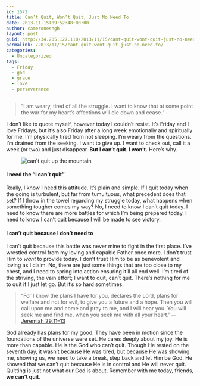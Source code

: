 ```yaml
---
id: 1572
title: Can’t Quit, Won’t Quit, Just No Need To
date: 2013-11-15T09:52:48+00:00
author: cameroneshgh
layout: post
guid: http://34.205.127.110/2013/11/15/cant-quit-wont-quit-just-no-need-to/
permalink: /2013/11/15/cant-quit-wont-quit-just-no-need-to/
categories:
  - Uncategorized
tags:
  - Friday
  - god
  - grace
  - love
  - perseverance
---
```

> “I am weary, tired of all the struggle. I want to know that at some point the war for my heart’s affections will die down and cease.” &#8211;

I don’t like to quote myself, however today I couldn’t resist. It’s Friday and I love Fridays, but it’s also Friday after a long week emotionally and spiritually for me. I’m physically tired from not sleeping. I’m weary from the questions. I’m drained from the seeking. I want to give up. I want to check out, call it a week (or two) and just disappear. **But I can’t quit. I won’t.** Here’s why.<figure> 

<img alt="can't quit up the mountain" src="https://waywardjourneyer.files.wordpress.com/2013/11/c6c7c-0dvfombspupcud-tf.jpg?w=525" data-recalc-dims="1" />
  
</figure> 

#### I need the “I can’t quit”

Really, I know I need this attitude. It’s plain and simple. If I quit today when the going is turbulent, but far from tumultuous, what precedent does that set? If I throw in the towel regarding my struggle today, what happens when something tougher comes my way? No, I need to know I can’t quit today. I need to know there are more battles for which I’m being prepared today. I need to know I can’t quit because I will be made to see victory.

#### I can’t quit because I don’t need to

I can’t quit because this battle was never mine to fight in the first place. I’ve wrestled control from my loving and capable Father once more. I don’t trust Him to _want_ to provide today. I don’t trust Him to be as benevolent and loving as I claim. No, there are just some things that are too close to my chest, and I need to spring into action ensuring it’ll all end well. I’m tired of the striving, the vain effort; I want to quit, can’t quit. There’s nothing for me to quit if I just let go. But it’s so hard sometimes.

> “For I know the plans I have for you, declares the Lord, plans for welfare and not for evil, to give you a future and a hope. Then you will call upon me and come and pray to me, and I will hear you. You will seek me and find me, when you seek me with all your heart.” — <a href="http://www.biblegateway.com/passage/?search=Jeremiah%2029:11-13&version=ESV" target="_blank">Jeremiah 29:11–13</a> 

God already has plans for my good. They have been in motion since the foundations of the universe were set. He cares deeply about my joy. He is more than capable. He is the God who can’t quit. Though He rested on the seventh day, it wasn’t because He was tired, but because He was showing me, showing us, we need to take a break, step back and let Him be God. He showed that we can’t quit because He is in control and He will never quit. Quitting is just not what our God is about. Remember with me today, friends, **we can’t quit**.
